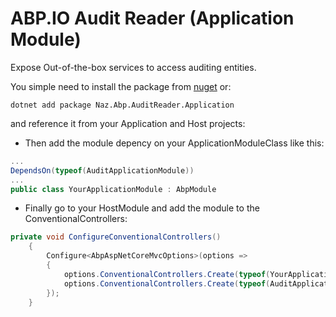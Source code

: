 # ABP.IO Audit Reader (Application Module)

Expose Out-of-the-box services to access auditing entities.

You simple need to install the package from [nuget](https://www.nuget.org/packages/Naz.Abp.AuditReader.Application) or:

```
dotnet add package Naz.Abp.AuditReader.Application
```

and reference it from your Application and Host projects:

- Then add the module depency on your ApplicationModuleClass like this:

```cs
...
DependsOn(typeof(AuditApplicationModule))
...
public class YourApplicationModule : AbpModule
```

- Finally go to your HostModule and add the module to the ConventionalControllers:

```cs
private void ConfigureConventionalControllers()
    {
        Configure<AbpAspNetCoreMvcOptions>(options =>
        {
            options.ConventionalControllers.Create(typeof(YourApplicationModule).Assembly);
            options.ConventionalControllers.Create(typeof(AuditApplicationModule).Assembly);
        });
    }
```
